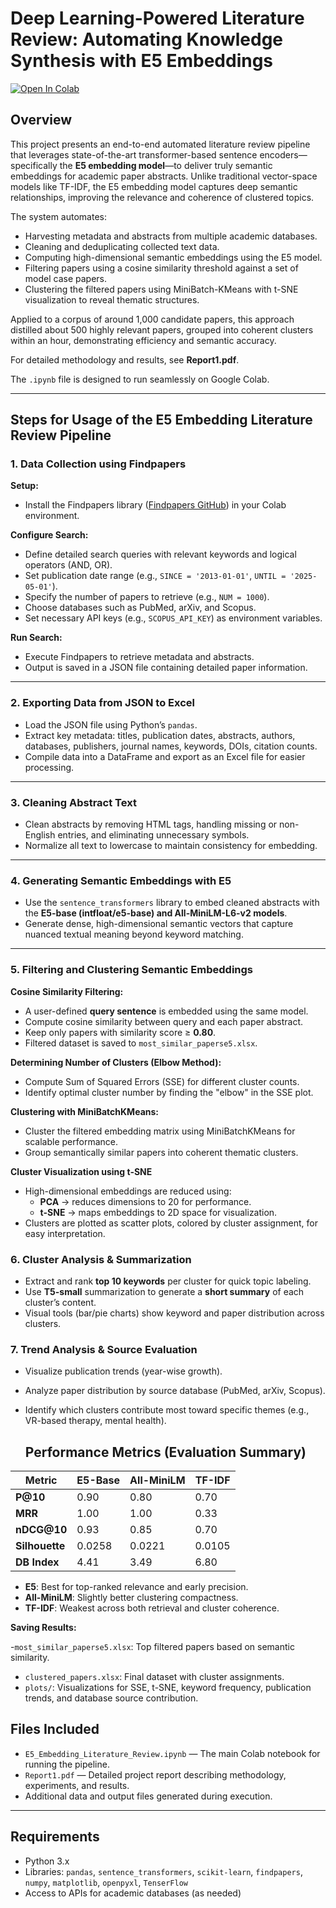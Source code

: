 # Deep Learning-Powered Literature Review: Automating Knowledge Synthesis with E5 Embeddings

[![Open In Colab]([https://colab.research.google.com/assets/colab-badge.svg)](https://colab.research.google.com/github/your-repo-path/E5_Embedding_Literature_Review.ipynb](https://colab.research.google.com/drive/1kuCoWm8Q_CxGECllLItcJIRc48XQm4-W?usp=sharing))

## Overview

This project presents an end-to-end automated literature review pipeline that leverages state-of-the-art transformer-based sentence encoders—specifically the **E5 embedding model**—to deliver truly semantic embeddings for academic paper abstracts. Unlike traditional vector-space models like TF-IDF, the E5 embedding model captures deep semantic relationships, improving the relevance and coherence of clustered topics.

The system automates:

- Harvesting metadata and abstracts from multiple academic databases.
- Cleaning and deduplicating collected text data.
- Computing high-dimensional semantic embeddings using the E5 model.
- Filtering papers using a cosine similarity threshold against a set of model case papers.
- Clustering the filtered papers using MiniBatch-KMeans with t-SNE visualization to reveal thematic structures.

Applied to a corpus of around 1,000 candidate papers, this approach distilled about 500 highly relevant papers, grouped into coherent clusters within an hour, demonstrating efficiency and semantic accuracy.

For detailed methodology and results, see **Report1.pdf**.

The `.ipynb` file is designed to run seamlessly on Google Colab.

---

## Steps for Usage of the E5 Embedding Literature Review Pipeline

### 1. Data Collection using Findpapers

**Setup:**

- Install the Findpapers library ([Findpapers GitHub](https://github.com/jonatasgrosman/findpapers)) in your Colab environment.

**Configure Search:**

- Define detailed search queries with relevant keywords and logical operators (AND, OR).
- Set publication date range (e.g., `SINCE = '2013-01-01'`, `UNTIL = '2025-05-01'`).
- Specify the number of papers to retrieve (e.g., `NUM = 1000`).
- Choose databases such as PubMed, arXiv, and Scopus.
- Set necessary API keys (e.g., `SCOPUS_API_KEY`) as environment variables.

**Run Search:**

- Execute Findpapers to retrieve metadata and abstracts.
- Output is saved in a JSON file containing detailed paper information.

---

### 2. Exporting Data from JSON to Excel

- Load the JSON file using Python’s `pandas`.
- Extract key metadata: titles, publication dates, abstracts, authors, databases, publishers, journal names, keywords, DOIs, citation counts.
- Compile data into a DataFrame and export as an Excel file for easier processing.

---

### 3. Cleaning Abstract Text

- Clean abstracts by removing HTML tags, handling missing or non-English entries, and eliminating unnecessary symbols.
- Normalize all text to lowercase to maintain consistency for embedding.

---

### 4. Generating Semantic Embeddings with E5

- Use the `sentence_transformers` library to embed cleaned abstracts with the **E5-base (intfloat/e5-base) and All-MiniLM-L6-v2 models**.
- Generate dense, high-dimensional semantic vectors that capture nuanced textual meaning beyond keyword matching.

---

### 5. Filtering and Clustering Semantic Embeddings

**Cosine Similarity Filtering:**

- A user-defined **query sentence** is embedded using the same model.
- Compute cosine similarity between query and each paper abstract.
- Keep only papers with similarity score ≥ **0.80**.
- Filtered dataset is saved to `most_similar_paperse5.xlsx`.

**Determining Number of Clusters (Elbow Method):**

- Compute Sum of Squared Errors (SSE) for different cluster counts.
- Identify optimal cluster number by finding the "elbow" in the SSE plot.

**Clustering with MiniBatchKMeans:**

- Cluster the filtered embedding matrix using MiniBatchKMeans for scalable performance.
- Group semantically similar papers into coherent thematic clusters.

**Cluster Visualization using t-SNE**
- High-dimensional embeddings are reduced using:
  - **PCA** → reduces dimensions to 20 for performance.
  - **t-SNE** → maps embeddings to 2D space for visualization.
- Clusters are plotted as scatter plots, colored by cluster assignment, for easy interpretation.

### 6. Cluster Analysis & Summarization
- Extract and rank **top 10 keywords** per cluster for quick topic labeling.
- Use **T5-small** summarization to generate a **short summary** of each cluster’s content.
- Visual tools (bar/pie charts) show keyword and paper distribution across clusters.

### 7. Trend Analysis & Source Evaluation
- Visualize publication trends (year-wise growth).
- Analyze paper distribution by source database (PubMed, arXiv, Scopus).
- Identify which clusters contribute most toward specific themes (e.g., VR-based therapy, mental health).

  ## Performance Metrics (Evaluation Summary)

| Metric         | E5-Base | All-MiniLM | TF-IDF |
|----------------|---------|------------|--------|
| **P@10**       | 0.90    | 0.80       | 0.70   |
| **MRR**        | 1.00    | 1.00       | 0.33   |
| **nDCG@10**    | 0.93    | 0.85       | 0.70   |
| **Silhouette** | 0.0258  | 0.0221     | 0.0105 |
| **DB Index**   | 4.41    | 3.49       | 6.80   |

- **E5**: Best for top-ranked relevance and early precision.
- **All-MiniLM**: Slightly better clustering compactness.
- **TF-IDF**: Weakest across both retrieval and cluster coherence.



**Saving Results:**

-`most_similar_paperse5.xlsx`: Top filtered papers based on semantic similarity.
- `clustered_papers.xlsx`: Final dataset with cluster assignments.
- `plots/`: Visualizations for SSE, t-SNE, keyword frequency, publication trends, and database source contribution.


## Files Included

- `E5_Embedding_Literature_Review.ipynb` — The main Colab notebook for running the pipeline.
- `Report1.pdf` — Detailed project report describing methodology, experiments, and results.
- Additional data and output files generated during execution.

---

## Requirements

- Python 3.x
- Libraries: `pandas`, `sentence_transformers`, `scikit-learn`, `findpapers`, `numpy`, `matplotlib`, `openpyxl`, `TenserFlow`
- Access to APIs for academic databases (as needed)



